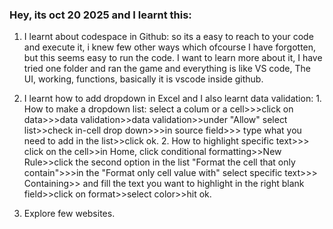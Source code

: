 ### Hey, its oct 20 2025 and I learnt this:

1. I learnt about codespace in Github: so its a easy to reach to your code and execute it, i knew few other ways which ofcourse I have forgotten, but this seems easy to run the code. I want to learn more about it, I have tried one folder and ran the game and everything is like VS code, The UI, working, functions, basically it is vscode inside github.  

2. I learnt how to add dropdown in Excel and I also learnt data validation: 1. How to make a dropdown list: select a colum or a cell>>>click on data>>>data validation>>data validation>>under "Allow" select list>>check in-cell drop down>>>in source field>>> type what you need to add in the list>>click ok. 2. How to highlight specific text>>> click on the cell>>in Home, click conditional formatting>>New Rule>>click the second option in the list "Format the cell that only contain">>>in the "Format only cell value with" select specific text>>> Containing>> and fill the text you want to highlight in the right blank field>>click on format>>select color>>hit ok.

3. Explore few websites. 
